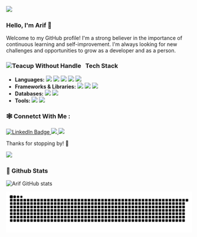 <!--
**ArifRahmanHakima/ArifRahmanHakima** is a ✨ _special_ ✨ repository because its `README.md` (this file) appears on your GitHub profile.

Here are some ideas to get you started:

- 🔭 I’m currently working on ...
- 🌱 I’m currently learning ...
- 👯 I’m looking to collaborate on ...
- 🤔 I’m looking for help with ...
- 💬 Ask me about ...
- 📫 How to reach me: ...
- 😄 Pronouns: ...
- ⚡ Fun fact: ...
-->

<img src="https://media2.giphy.com/media/v1.Y2lkPTc5MGI3NjExbnBuamJraWR6dGdyOHVndGR3cTM3dG1icDBndHViYm81Zzk0cDQxeiZlcD12MV9pbnRlcm5hbF9naWZfYnlfaWQmY3Q9Zw/XqVUeEK5Lt3VOGEzJj/giphy.gif" width="900">



### Hello, I'm Arif 🪽

Welcome to my GitHub profile! I'm a strong believer in the importance of continuous learning and self-improvement. I'm always looking for new challenges and opportunities to grow as a developer and as a person.


### <img src="https://user-images.githubusercontent.com/74038190/216120974-24a76b31-7f39-41f1-a38f-b3c1377cc612.png" alt="Teacup Without Handle" width="20" /> &nbsp; Tech Stack

- **Languages:**
<img src="https://img.shields.io/badge/C%2B%2B-00599C?style=for-the-badge&logo=c%2B%2B&logoColor=white" /> <img src="https://img.shields.io/badge/HTML5-E34F26?style=for-the-badge&logo=html5&logoColor=white" /> <img src="https://img.shields.io/badge/CSS3-1572B6?style=for-the-badge&logo=css3&logoColor=white" /> <img src="https://img.shields.io/badge/PHP-777BB4?style=for-the-badge&logo=php&logoColor=white" /> <img src="https://img.shields.io/badge/Python-FFD43B?style=for-the-badge&logo=python&logoColor=blue">
- **Frameworks & Libraries:**
<img src="https://img.shields.io/badge/Laravel-FF2D20?style=for-the-badge&logo=laravel&logoColor=white" /> <img src="https://img.shields.io/badge/Jupyter-F37626.svg?&style=for-the-badge&logo=Jupyter&logoColor=white"> <img src="https://img.shields.io/badge/Xampp-F37623?style=for-the-badge&logo=xampp&logoColor=white">
- **Databases:**
<img src="https://img.shields.io/badge/MySQL-005C84?style=for-the-badge&logo=mysql&logoColor=white" /> <img src="https://img.shields.io/badge/phpmyadmin-6C78AF?style=for-the-badge&logo=phpmyadmin&logoColor=white">
- **Tools:**
<img src="https://img.shields.io/badge/VSCode-0078D4?style=for-the-badge&logo=visual%20studio%20code&logoColor=white"> <img src="https://img.shields.io/badge/GitHub-100000?style=for-the-badge&logo=github&logoColor=white">


### 🕸️ Connetct With Me :
<a href="https://www.linkedin.com/in/arif-rahman-hakim-ab892630a">
  <img src="https://img.shields.io/badge/LinkedIn-0077B5?style=for-the-badge&logo=linkedin&logoColor=white" alt="LinkedIn Badge"/>
</a>
<a href="https://github.com/ArifRahmanHakima">
 <img src="https://img.shields.io/badge/GitHub-100000?style=for-the-badge&logo=github&logoColor=white">
 </a>


<img src="https://user-images.githubusercontent.com/74038190/212284115-f47cd8ff-2ffb-4b04-b5bf-4d1c14c0247f.gif" width="900">

Thanks for stopping by! 🚀

<img src="https://user-images.githubusercontent.com/74038190/212284115-f47cd8ff-2ffb-4b04-b5bf-4d1c14c0247f.gif" width="900">

### 🌱 Github Stats
![Arif GitHub stats](https://github-readme-stats.vercel.app/api?username=ArifRahmanHakima&show_icons=true&theme=dark)

<img src="https://raw.githubusercontent.com/ArifRahmanHakima/ArifRahmanHakima/output/snake.svg" alt="Snake animation" />






